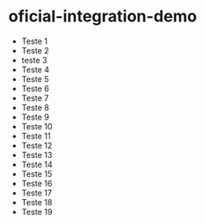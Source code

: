# oficial-integration-demo
- Teste 1
- Teste 2
- teste 3
- Teste 4
- Teste 5
- Teste 6
- Teste 7
- Teste 8
- Teste 9
- Teste 10
- Teste 11
- Teste 12
- Teste 13
- Teste 14
- Teste 15
- Teste 16
- Teste 17
- Teste 18
- Teste 19
